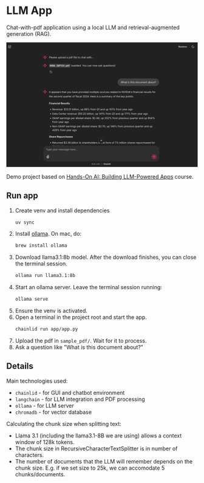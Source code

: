 # LLM App

Chat-with-pdf application using a local LLM and retrieval-augmented generation (RAG).

![demo-image](demo/demo.png)

Demo project based on [Hands-On AI: Building LLM-Powered Apps](https://www.linkedin.com/learning/hands-on-ai-building-llm-powered-apps?trk=learning-course_related-content-card&upsellOrderOrigin=default_guest_learning) course.

## Run app

1. Create venv and install dependencies
    ```bash
    uv sync
    ```
2. Install [ollama](https://ollama.com/). On mac, do:
    ```bash
    brew install ollama
    ```
3. Download llama3.1:8b model. After the download finishes, you can close the terminal session.
    ```bash
    ollama run llama3.1:8b
    ```
4. Start an ollama server. Leave the terminal session running:
    ```bash
    ollama serve
    ```
5. Ensure the venv is activated.
6. Open a terminal in the project root and start the app.
    ```bash
    chainlid run app/app.py
    ```
7. Upload the pdf in `sample_pdf/`. Wait for it to process.
8. Ask a question like "What is this document about?"

## Details

Main technologies used:
- `chainlid` - for GUI and chatbot environment
- `langchain` - for LLM integration and PDF processing
- `ollama` - for LLM server
- `chromadb` - for vector database

Calculating the chunk size when splitting text:
- Llama 3.1 (including the llama3.1-8B we are using) allows a context window of 128k tokens.
- The chunk size in RecursiveCharacterTextSplitter is in number of characters.
- The number of documents that the LLM will remember depends on the chunk size. E.g. if we set size to 25k, we can accomodate 5 chunks/documents.